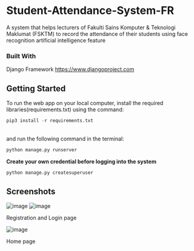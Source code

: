 ﻿# Student-Attendance-System-FR
 
 A system that helps lecturers of Fakulti Sains Komputer & Teknologi Maklumat (FSKTM) to record the attendance of their students using face recognition artificial intelligence feature

### Built With

Django Framework https://www.djangoproject.com

## Getting Started

To run the web app on your local computer, install the required libraries(requirements.txt) using the command:

```python
pip3 install -r requirements.txt
``` 
<br>and run the following command in the terminal:<br>
```python
python manage.py runserver
``` 

**Create your own credential before logging into the system**<br/>

```python
python manage.py createsuperuser
```

## Screenshots
![image](https://user-images.githubusercontent.com/17215151/206468060-16406f4b-8fb4-4d07-9742-38e7aa572bc3.png)
![image](https://user-images.githubusercontent.com/17215151/206468084-31739e95-cad3-4c92-aa51-55aea276bb2d.png)

Registration and Login page

![image](https://user-images.githubusercontent.com/17215151/206468137-a5328ce9-9b5a-406b-8586-78f0a8c61e5b.png)

Home page
